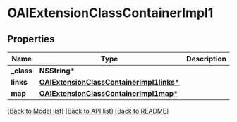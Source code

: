 # OAIExtensionClassContainerImpl1

## Properties
Name | Type | Description | Notes
------------ | ------------- | ------------- | -------------
**_class** | **NSString*** |  | [optional] 
**links** | [**OAIExtensionClassContainerImpl1links***](OAIExtensionClassContainerImpl1links.md) |  | [optional] 
**map** | [**OAIExtensionClassContainerImpl1map***](OAIExtensionClassContainerImpl1map.md) |  | [optional] 

[[Back to Model list]](../README.md#documentation-for-models) [[Back to API list]](../README.md#documentation-for-api-endpoints) [[Back to README]](../README.md)


